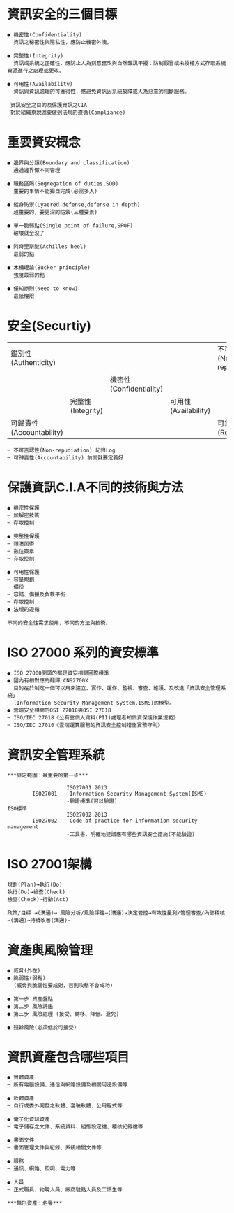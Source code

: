# 資訊安全的三個目標
```
● 機密性(Confidentiality) 
  資訊之秘密性與隱私性，應防止機密外洩。

● 完整性(Integrity)
  資訊或系統之正確性，應防止人為刻意竄改與自然雜訊干擾：防制假冒或未授權方式存取系統資源進行之處理或更改。

● 可用性(Availability)
  資訊與資訊處理的可獲得性，應避免資訊因系統故障或人為惡意的阻斷服務。
  
 資訊安全之目的及保護資訊之CIA
 對於組織來說還要做到法規的遵循(Compliance)
```
# 重要資安概念
```
● 邊界與分類(Boundary and classification)
  通過邊界做不同管理

● 職務區隔(Segregation of duties,SOD)
  重要的事情不能獨自完成(必需多人)

● 縱身防禦(Lyaered defense,defense in depth)
  越重要的，要更深的防禦(三種要素)

● 單一脆弱點(Single point of failure,SPOF)
  破壞就全沒了

● 阿奇里斯腱(Achilles heel)
  最弱的點

● 木桶理論(Bucker principle)
  強度最弱的點

● 僅知原則(Need to know)
  最低權限
```
# 安全(Securtiy)
|                       |                   |                       |                   |                         |
|-------------------    |-------------------|-------------------    |-------------------|-------------------      |
|鑑別性(Authenticity)    |                   |                      |                   |不可否認性(Non-repudiation)|
|                       |                   |機密性(Confidentiality)|                   |                           |
|                       |完整性(Integrity)   |                      |可用性(Availability)|                          |     
|可歸責性(Accountability)|                   |                       |                   |可靠度(Reliability)       |
```
─ 不可否認性(Non-repudiation) 紀錄Log
─ 可歸責性(Accountability) 前面就要定義好
```
# 保護資訊C.I.A不同的技術與方法
```
● 機密性保護
─ 加解密技術
─ 存取控制

● 完整性保護
─ 雜湊函術
─ 數位簽章
─ 存取控制

● 可用性保護
─ 容量規劃
─ 備份
─ 容錯、備援及負載平衡
─ 存取控制
● 法規的遵循

不同的安全性需求使用，不同的方法與技術。
```
# ISO 27000 系列的資安標準
```
● ISO 27000開頭的都是資安相關國際標準
● 國內有相對應的翻譯 CNS2700X
  目的在於制定一個可以用來建立、實作、運作、監視、審查、維護、及改進「資訊安全管理系統」
  (Information Security Management System,ISMS)的模型。
● 雲端安全相關的OSI 27010與OSI 27018
─ ISO/IEC 27018《公有雲個人資料(PII)處理者知個資保護作業規範》
─ ISO/IEC 27010《雲端運算服務的資訊安全控制措施實務守則》
```
# 資訊安全管理系統
```
***界定範圍：最重要的第一步***

                   ISO27001:2013 
        ISO27001   -Information Security Management System(ISMS)      
                   -驗證標準(可以驗證)
ISO標準
                   ISO27002:2013
        ISO27002   -Code of practice for information security management
                   -工具書，明確地建議應有哪些資訊安全措施(不能驗證)
```
# ISO 27001架構
```
規劃(Plan)→執行(Do)
執行(Do)→檢查(Check)
檢查(Check)→行動(Act)

政策/目標 →(溝通)→ 風險分析/風險評鑑→(溝通)→決定管控→有效性量測/管理審查/內部稽核→(溝通)→持續改善(溝通)→
```
# 資產與風險管理
```
● 威脅(外在)
● 脆弱性(弱點)
  (威脅與脆弱性要成對，否則攻擊不會成功)

● 第一步 資產盤點
● 第二步 風險評鑑 
● 第三步 風險處理 (接受、轉移、降低、避免)

● 殘餘風險(必須低於可接受)
```
# 資訊資產包含哪些項目
```
● 實體資產
─ 所有電腦設備、通信與網路設備及相關周邊設備等

● 軟體資產
─ 自行或委外開發之軟體、套裝軟體、公用程式等

● 電子化資訊資產
─ 電子儲存之文件、系統資料、組態設定檔、稽核紀錄檔等

● 書面文件
─ 書面管理文件與紀錄、系統相關文件等

● 服務
─ 通訊、網路、照明、電力等

● 人員
─ 正式職員、約聘人員、廠商駐點人員及工讀生等

***無形資產：名譽***
```













